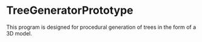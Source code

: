 # TreeGeneratorPrototype
This program is designed for procedural generation of trees in the form of a 3D model.

